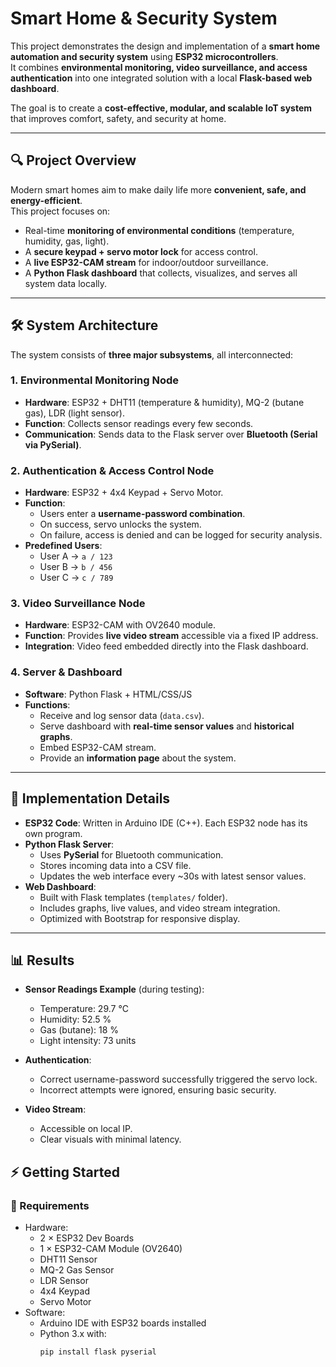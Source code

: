 # Smart Home & Security System  

This project demonstrates the design and implementation of a **smart home automation and security system** using **ESP32 microcontrollers**.  
It combines **environmental monitoring, video surveillance, and access authentication** into one integrated solution with a local **Flask-based web dashboard**.  

The goal is to create a **cost-effective, modular, and scalable IoT system** that improves comfort, safety, and security at home.  

---

## 🔍 Project Overview  

Modern smart homes aim to make daily life more **convenient, safe, and energy-efficient**.  
This project focuses on:  

- Real-time **monitoring of environmental conditions** (temperature, humidity, gas, light).  
- A **secure keypad + servo motor lock** for access control.  
- A **live ESP32-CAM stream** for indoor/outdoor surveillance.  
- A **Python Flask dashboard** that collects, visualizes, and serves all system data locally.  

---

## 🛠️ System Architecture  

The system consists of **three major subsystems**, all interconnected:  

### 1. Environmental Monitoring Node  
- **Hardware**: ESP32 + DHT11 (temperature & humidity), MQ-2 (butane gas), LDR (light sensor).  
- **Function**: Collects sensor readings every few seconds.  
- **Communication**: Sends data to the Flask server over **Bluetooth (Serial via PySerial)**.  

### 2. Authentication & Access Control Node  
- **Hardware**: ESP32 + 4x4 Keypad + Servo Motor.  
- **Function**:  
  - Users enter a **username-password combination**.  
  - On success, servo unlocks the system.  
  - On failure, access is denied and can be logged for security analysis.  
- **Predefined Users**:  
  - User A → `a / 123`  
  - User B → `b / 456`  
  - User C → `c / 789`  

### 3. Video Surveillance Node  
- **Hardware**: ESP32-CAM with OV2640 module.  
- **Function**: Provides **live video stream** accessible via a fixed IP address.  
- **Integration**: Video feed embedded directly into the Flask dashboard.  

### 4. Server & Dashboard  
- **Software**: Python Flask + HTML/CSS/JS  
- **Functions**:  
  - Receive and log sensor data (`data.csv`).  
  - Serve dashboard with **real-time sensor values** and **historical graphs**.  
  - Embed ESP32-CAM stream.  
  - Provide an **information page** about the system.  

---

## 🧩 Implementation Details  

- **ESP32 Code**: Written in Arduino IDE (C++). Each ESP32 node has its own program.  
- **Python Flask Server**:  
  - Uses **PySerial** for Bluetooth communication.  
  - Stores incoming data into a CSV file.  
  - Updates the web interface every ~30s with latest sensor values.  
- **Web Dashboard**:  
  - Built with Flask templates (`templates/` folder).  
  - Includes graphs, live values, and video stream integration.  
  - Optimized with Bootstrap for responsive display.  

---

## 📊 Results  

- **Sensor Readings Example** (during testing):  
  - Temperature: 29.7 °C  
  - Humidity: 52.5 %  
  - Gas (butane): 18 %  
  - Light intensity: 73 units  

- **Authentication**:  
  - Correct username-password successfully triggered the servo lock.  
  - Incorrect attempts were ignored, ensuring basic security.  

- **Video Stream**:  
  - Accessible on local IP.  
  - Clear visuals with minimal latency.  

## ⚡ Getting Started  

### 🔧 Requirements  
- Hardware:  
  - 2 × ESP32 Dev Boards  
  - 1 × ESP32-CAM Module (OV2640)  
  - DHT11 Sensor  
  - MQ-2 Gas Sensor  
  - LDR Sensor  
  - 4x4 Keypad  
  - Servo Motor  
- Software:  
  - Arduino IDE with ESP32 boards installed  
  - Python 3.x with:  
    ```bash
    pip install flask pyserial
    ```
